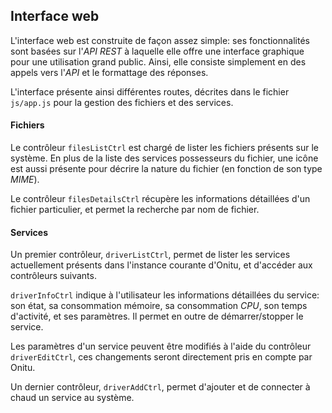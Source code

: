 ## Interface web

L'interface web est construite de façon assez simple: ses fonctionnalités sont basées sur l'*API REST* à laquelle elle offre une interface graphique pour une utilisation grand public. Ainsi, elle consiste simplement en des appels vers l'*API* et le formattage des réponses.

L'interface présente ainsi différentes routes, décrites dans le fichier `js/app.js` pour la gestion des fichiers et des services.

#### Fichiers

Le contrôleur `filesListCtrl` est chargé de lister les fichiers présents sur le système. En plus de la liste des services possesseurs du fichier, une icône est aussi présente pour décrire la nature du fichier (en fonction de son type *MIME*).

Le contrôleur `filesDetailsCtrl` récupère les informations détaillées d'un fichier particulier, et permet la recherche par nom de fichier.

#### Services

Un premier contrôleur, `driverListCtrl`, permet de lister les services actuellement présents dans l'instance courante d'Onitu, et d'accéder aux contrôleurs suivants.

`driverInfoCtrl` indique à l'utilisateur les informations détaillées du service: son état, sa consommation mémoire, sa consommation *CPU*, son temps d'activité, et ses paramètres. Il permet en outre de démarrer/stopper le service.

Les paramètres d'un service peuvent être modifiés à l'aide du contrôleur `driverEditCtrl`, ces changements seront directement pris en compte par Onitu.

Un dernier contrôleur, `driverAddCtrl`, permet d'ajouter et de connecter à chaud un service au système.
